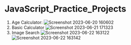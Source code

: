 # JavaScript_Practice_Projects
1. Age Calculator:
![Screenshot 2023-06-20 160602](https://github.com/bestcoolestp/JavaScript_Practice_Projects/assets/108534975/4bc408dc-2418-4ed1-9afa-a31459f306d2)
2. Basic Calculator
![Screenshot 2023-06-21 171323](https://github.com/bestcoolestp/JavaScript_Practice_Projects/assets/108534975/2c2a3442-7e23-40c4-9763-d678e806ca52)
3. Image Search
![Screenshot 2023-06-22 163122](https://github.com/bestcoolestp/JavaScript_Practice_Projects/assets/108534975/674aac05-1ecc-4b91-b403-017d996c65d3)
![Screenshot 2023-06-22 163142](https://github.com/bestcoolestp/JavaScript_Practice_Projects/assets/108534975/87f5a46e-b241-4a61-a982-38c51982d29e)
